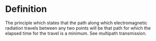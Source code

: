 # Definition

The principle which states that the path along which electromagnetic
radiation travels between any two points will be that path for which the
elapsed time for the travel is a minimum. See multipath transmission.
